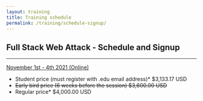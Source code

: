 ```yaml
---
layout: training
title: Training schedule
permalink: /training/schedule-signup/
---
```


## Full Stack Web Attack - Schedule and Signup

---

[November 1st - 4th 2021 (Online)](https://www.eventbrite.com/e/full-stack-web-attack-fswa-training-course-2021-tickets-167073157311)

* Student price (must register with .edu email address)* $3,133.17 USD  
* ~~Early bird price (6 weeks before the session) $3,600.00 USD~~
* Regular price* $4,000.00 USD
